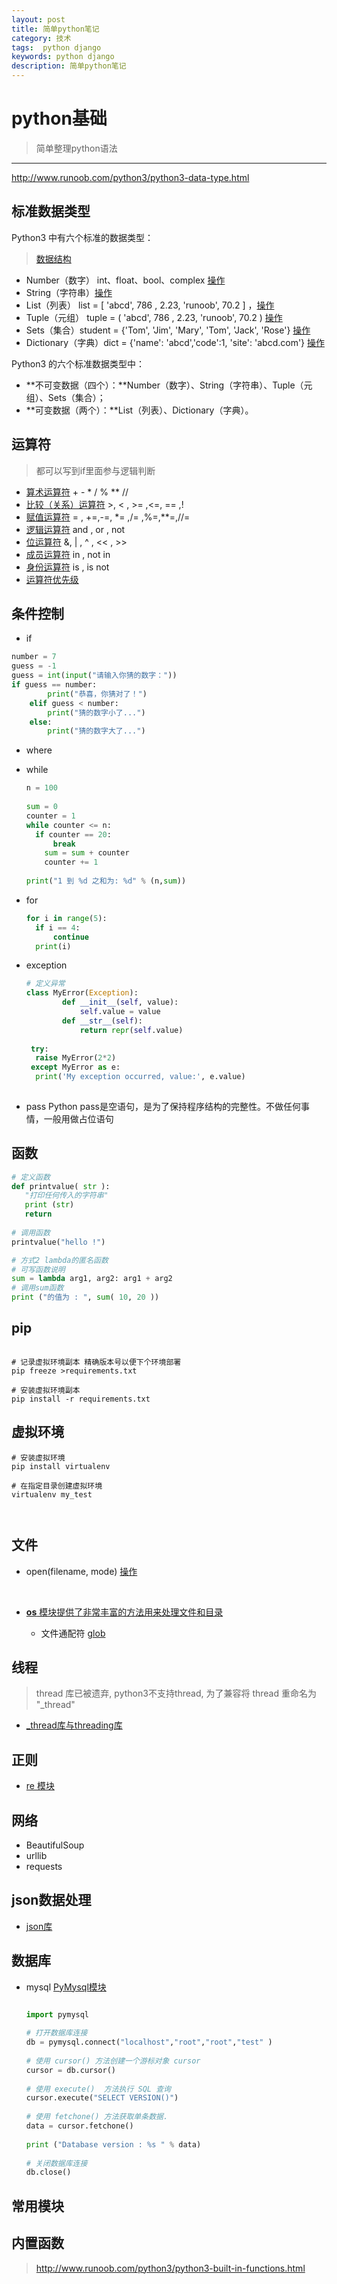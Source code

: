 ```yaml
---
layout: post
title: 简单python笔记
category: 技术
tags:  python django
keywords: python django
description: 简单python笔记 
---
```




# python基础 

> 简单整理python语法

--------

http://www.runoob.com/python3/python3-data-type.html	

## 标准数据类型

Python3 中有六个标准的数据类型：

> [数据结构](http://www.runoob.com/python3/python3-data-structure.html)

- Number（数字）  int、float、bool、complex [操作](http://www.runoob.com/python3/python3-number.html)
- String（字符串）[操作](http://www.runoob.com/python3/python3-string.html)
- List（列表） list = [ 'abcd', 786 , 2.23, 'runoob', 70.2 ] ，[操作](http://www.runoob.com/python3/python3-list.html)      
- Tuple（元组） tuple = ( 'abcd', 786 , 2.23, 'runoob', 70.2  ) [操作](http://www.runoob.com/python3/python3-tuple.html)
- Sets（集合）student = {'Tom', 'Jim', 'Mary', 'Tom', 'Jack', 'Rose'} [操作]()
- Dictionary（字典）dict = {'name': 'abcd','code':1, 'site': 'abcd.com'} [操作](http://www.runoob.com/python3/python3-dictionary.html)





Python3 的六个标准数据类型中：

- **不可变数据（四个）：**Number（数字）、String（字符串）、Tuple（元组）、Sets（集合）；
- **可变数据（两个）：**List（列表）、Dictionary（字典）。



## 运算符

> 都可以写到if里面参与逻辑判断

- [算术运算符](http://www.runoob.com/python3/python3-basic-operators.html#ysf1)  + - * / % ** // 
- [比较（关系）运算符](http://www.runoob.com/python3/python3-basic-operators.html#ysf2)  >, < , >= ,<=, == ,!
- [赋值运算符](http://www.runoob.com/python3/python3-basic-operators.html#ysf3)  = , +=,-=, *= ,/= ,%=,**=,//=
- [逻辑运算符](http://www.runoob.com/python3/python3-basic-operators.html#ysf4) and , or , not 
- [位运算符](http://www.runoob.com/python3/python3-basic-operators.html#ysf5) &, | , ^ , << , >> 
- [成员运算符](http://www.runoob.com/python3/python3-basic-operators.html#ysf6)  in , not in 
- [身份运算符](http://www.runoob.com/python3/python3-basic-operators.html#ysf7)  is , is not 
- [运算符优先级](http://www.runoob.com/python3/python3-basic-operators.html#ysf8)



## 条件控制

* if

``` py
number = 7
guess = -1
guess = int(input("请输入你猜的数字："))
if guess == number:
        print("恭喜，你猜对了！")
    elif guess < number:
        print("猜的数字小了...")
    else:
        print("猜的数字大了...")
```

* where 

  

* while 

  ``` py
  n = 100
   
  sum = 0
  counter = 1
  while counter <= n:
  	if counter == 20:
  		break
      sum = sum + counter
      counter += 1
   
  print("1 到 %d 之和为: %d" % (n,sum))
  ```

* for 

  ``` py
  for i in range(5):
  	if i == 4:
  		continue
  	print(i)
  ```

* exception

  ``` py
  # 定义异常
  class MyError(Exception):
          def __init__(self, value):
              self.value = value
          def __str__(self):
              return repr(self.value)
     
   try:
   	raise MyError(2*2)
   except MyError as e:
   	print('My exception occurred, value:', e.value)
          
  ```

  

* pass Python pass是空语句，是为了保持程序结构的完整性。不做任何事情，一般用做占位语句

## 函数 

``` python
# 定义函数
def printvalue( str ):
   "打印任何传入的字符串"
   print (str)
   return
 
# 调用函数
printvalue("hello !")

# 方式2 lambda的匿名函数
# 可写函数说明
sum = lambda arg1, arg2: arg1 + arg2
# 调用sum函数
print ("的值为 : ", sum( 10, 20 ))
```



## pip

``` shell

# 记录虚拟环境副本 精确版本号以便下个环境部署
pip freeze >requirements.txt

# 安装虚拟环境副本
pip install -r requirements.txt

```



## 虚拟环境

```shell
# 安装虚拟环境
pip install virtualenv

# 在指定目录创建虚拟环境
virtualenv my_test



```




## 文件

 * open(filename, mode) [操作](http://www.runoob.com/python3/python3-inputoutput.html)


   ​

 *  [**os** 模块提供了非常丰富的方法用来处理文件和目录](http://www.runoob.com/python3/python3-os-file-methods.html)

    * 文件通配符 [glob](http://www.runoob.com/python3/python3-stdlib.html)

   







## 线程

> thread 库已被遗弃, python3不支持thread, 为了兼容将 thread 重命名为 "_thread"

* [_thread库与threading库 ](http://www.runoob.com/python3/python3-multithreading.html)



## 正则

* [re 模块](http://www.runoob.com/python3/python3-reg-expressions.html)

## 网络

* BeautifulSoup
* urllib
* requests

## json数据处理

* [json库](http://www.runoob.com/python3/python3-json.html)

## 数据库

* mysql [PyMysql模块](http://www.runoob.com/python3/python3-mysql.html)

  ``` py

  import pymysql
   
  # 打开数据库连接
  db = pymysql.connect("localhost","root","root","test" )
   
  # 使用 cursor() 方法创建一个游标对象 cursor
  cursor = db.cursor()
   
  # 使用 execute()  方法执行 SQL 查询 
  cursor.execute("SELECT VERSION()")
   
  # 使用 fetchone() 方法获取单条数据.
  data = cursor.fetchone()
   
  print ("Database version : %s " % data)
   
  # 关闭数据库连接
  db.close()
  ```

  

## 常用模块



## 内置函数 

> http://www.runoob.com/python3/python3-built-in-functions.html